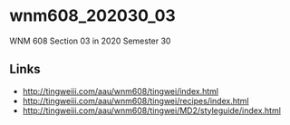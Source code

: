 # wnm608_202030_03
WNM 608 Section 03 in 2020 Semester 30

## Links

- http://tingweiii.com/aau/wnm608/tingwei/index.html
- http://tingweiii.com/aau/wnm608/tingwei/recipes/index.html
- http://tingweiii.com/aau/wnm608/tingwei/MD2/styleguide/index.html
